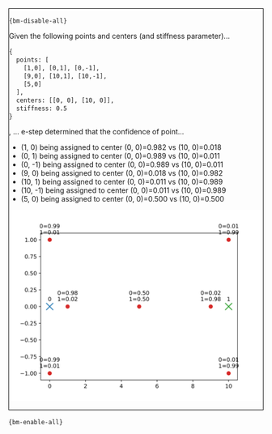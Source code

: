 <div style="border:1px solid black;">

`{bm-disable-all}`


Given the following points and centers (and stiffness parameter)...

```
{
  points: [
    [1,0], [0,1], [0,-1],
    [9,0], [10,1], [10,-1],
    [5,0]
  ],
  centers: [[0, 0], [10, 0]],
  stiffness: 0.5
}

```

, ... e-step determined that the confidence of point...

 * (1, 0) being assigned to center (0, 0)=0.982  vs (10, 0)=0.018 
 * (0, 1) being assigned to center (0, 0)=0.989  vs (10, 0)=0.011 
 * (0, -1) being assigned to center (0, 0)=0.989  vs (10, 0)=0.011 
 * (9, 0) being assigned to center (0, 0)=0.018  vs (10, 0)=0.982 
 * (10, 1) being assigned to center (0, 0)=0.011  vs (10, 0)=0.989 
 * (10, -1) being assigned to center (0, 0)=0.011  vs (10, 0)=0.989 
 * (5, 0) being assigned to center (0, 0)=0.500  vs (10, 0)=0.500 


![e-step 2D plot](ch8_6a58b9983fde876f5ae762900e682041_plot.svg)

</div>

`{bm-enable-all}`

